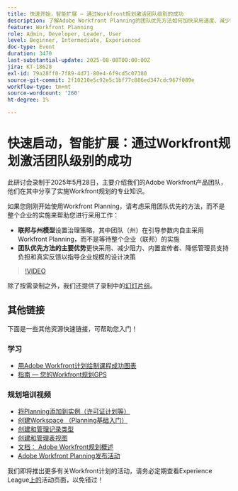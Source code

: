 ```yaml
---
title: 快速开始，智能扩展 — 通过Workfront规划激活团队级别的成功
description: 了解Adobe Workfront Planning的团队优先方法如何加快采用速度、减少阻力，并为企业范围的成功构建可扩展的基础。
feature: Workfront Planning
role: Admin, Developer, Leader, User
level: Beginner, Intermediate, Experienced
doc-type: Event
duration: 3470
last-substantial-update: 2025-08-08T00:00:00Z
jira: KT-18628
exl-id: 79a28ff0-7f89-4d71-80e4-6f9cd5c07380
source-git-commit: 2f10210e5c92e5c1bf77c886ed347cdc967f089e
workflow-type: tm+mt
source-wordcount: '260'
ht-degree: 1%

---
```


# 快速启动，智能扩展：通过Workfront规划激活团队级别的成功

此研讨会录制于2025年5月28日，主要介绍我们的Adobe Workfront产品团队，他们在其中分享了实施Workfront规划的专业知识。 

如果您刚刚开始使用Workfront Planning，请考虑采用团队优先的方法，而不是整个企业的实施来帮助您进行采用工作： 

* **联邦与州模型**&#x200B;设置治理策略，其中团队（州）在引导参数内自主采用Workfront Planning，而不是等待整个企业（联邦）的实施  
* **团队优先方法的主要优势**&#x200B;更快采用、减少阻力、内置宣传者、降低管理员支持负担和真实反馈以指导企业规模的设计决策 

>[!VIDEO](https://video.tv.adobe.com/v/3469964/?learn=on&enablevpops)

除了按需录制之外，我们还提供了录制中的[幻灯片组](https://workfront-experience.s3.us-west-2.amazonaws.com/Training/Guides/Customer+Success+at+Scale/052825+-+Start+Fast,+Scale+Smart+Activating+Team-Level+Success+with+Workfront+Planning.pdf)。

## 其他链接

下面是一些其他资源快速链接，可帮助您入门！ 

### 学习

* [用Adobe Workfront计划绘制课程成功图表](https://experienceleaguecommunities.adobe.com/t5/workfront-discussions/event-follow-up-learn-chart-your-course-to-success-with-adobe/td-p/743077)
* [指南 — 您的Workfront规划GPS](https://workfront-experience.s3.us-west-2.amazonaws.com/Training/Guides/Customer+Success+at+Scale/Workfront+Planning+Guidebook.pdf)

### 规划培训视频

* [将Planning添加到实例（许可证计划等）](https://experienceleague.adobe.com/zh-hans/docs/workfront-learn/tutorials-workfront/workfront-planning/add-planning-to-your-instance)
* [创建Workspace （Planning基础入门）](https://experienceleague.adobe.com/zh-hans/docs/workfront-learn/tutorials-workfront/workfront-planning/create-a-workspace)
* [创建和管理记录类型](https://experienceleague.adobe.com/zh-hans/docs/workfront-learn/tutorials-workfront/workfront-planning/create-and-manage-a-record-type)
* [创建和管理表视图](https://experienceleague.adobe.com/zh-hans/docs/workfront-learn/tutorials-workfront/workfront-planning/create-and-manage-table-views)
* [文档： Adobe Workfront规划概述](https://experienceleague.adobe.com/en/docs/workfront/using/adobe-workfront-planning/adobe-workfront-planning-general-information/planning-overview)
* [Adobe Workfront Planning发布活动](https://experienceleague.adobe.com/en/docs/workfront/using/product-announcements/product-releases/planning-release-activity/planning-release-activity-article-index)

我们即将推出更多有关Workfront计划的活动，请务必定期查看Experience League[上的](https://experienceleague.adobe.com/events/?filters=Workfront)活动页面，以免错过！
